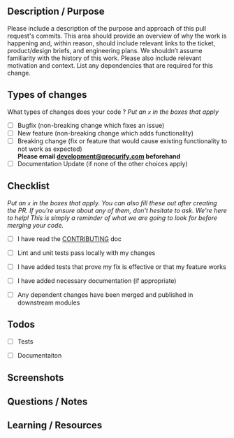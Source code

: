 ## Description / Purpose

Please include a description of the purpose and approach of this pull request's commits.
This area should provide an overview of why the work is happening and, within reason, should include relevant links to the ticket, product/design briefs, and engineering plans. We shouldn’t assume familiarity with the history of this work. Please also include relevant motivation and context. List any dependencies that are required for this change.

## Types of changes

What types of changes does your code ?
_Put an `x` in the boxes that apply_

- [ ] Bugfix (non-breaking change which fixes an issue)
- [ ] New feature (non-breaking change which adds functionality)
- [ ] Breaking change (fix or feature that would cause existing functionality to not work as expected)   
**Please email development@procurify.com beforehand**
- [ ] Documentation Update (if none of the other choices apply)

## Checklist

_Put an `x` in the boxes that apply. You can also fill these out after creating the PR. If you're unsure about any of them, don't hesitate to ask. We're here to help! This is simply a reminder of what we are going to look for before merging your code._

- [ ] I have read the [CONTRIBUTING]() doc
- [ ] Lint and unit tests pass locally with my changes
- [ ] I have added tests that prove my fix is effective or that my feature works
- [ ] I have added necessary documentation (if appropriate)
- [ ] Any dependent changes have been merged and published in downstream modules


## Todos
- [ ] Tests
- [ ] Documentaiton


## Screenshots

## Questions / Notes

## Learning / Resources
